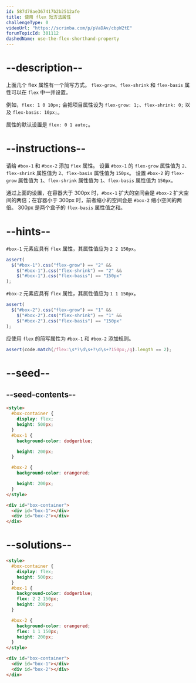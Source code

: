```yaml
---
id: 587d78ae367417b2b2512afe
title: 使用 flex 短方法属性
challengeType: 0
videoUrl: "https://scrimba.com/p/pVaDAv/cbpW2tE"
forumTopicId: 301112
dashedName: use-the-flex-shorthand-property
---
```


# --description--

上面几个 flex 属性有一个简写方式。 `flex-grow`、`flex-shrink` 和 `flex-basis` 属性可以在 `flex` 中一并设置。

例如，`flex: 1 0 10px;` 会把项目属性设为 `flex-grow: 1;`、`flex-shrink: 0;` 以及 `flex-basis: 10px;`。

属性的默认设置是 `flex: 0 1 auto;`。

# --instructions--

请给 `#box-1` 和 `#box-2` 添加 `flex` 属性。 设置 `#box-1` 的 `flex-grow` 属性值为 `2`、`flex-shrink` 属性值为 `2`、`flex-basis` 属性值为 `150px`。 设置 `#box-2` 的 `flex-grow` 属性值为 `1`、`flex-shrink` 属性值为 `1`、`flex-basis` 属性值为 `150px`。

通过上面的设置，在容器大于 300px 时，`#box-1` 扩大的空间会是 `#box-2` 扩大空间的两倍；在容器小于 300px 时，前者缩小的空间会是 `#box-2` 缩小空间的两倍。 300px 是两个盒子的 `flex-basis` 属性值之和。

# --hints--

`#box-1` 元素应具有 `flex` 属性，其属性值应为 `2 2 150px`。

```js
assert(
  $("#box-1").css("flex-grow") == "2" &&
    $("#box-1").css("flex-shrink") == "2" &&
    $("#box-1").css("flex-basis") == "150px"
);
```

`#box-2` 元素应具有 `flex` 属性，其属性值应为 `1 1 150px`。

```js
assert(
  $("#box-2").css("flex-grow") == "1" &&
    $("#box-2").css("flex-shrink") == "1" &&
    $("#box-2").css("flex-basis") == "150px"
);
```

应使用 `flex` 的简写属性为 `#box-1` 和 `#box-2` 添加规则。

```js
assert(code.match(/flex:\s*?\d\s+?\d\s+?150px;/g).length == 2);
```

# --seed--

## --seed-contents--

```html
<style>
  #box-container {
    display: flex;
    height: 500px;
  }
  #box-1 {
    background-color: dodgerblue;

    height: 200px;
  }

  #box-2 {
    background-color: orangered;

    height: 200px;
  }
</style>

<div id="box-container">
  <div id="box-1"></div>
  <div id="box-2"></div>
</div>
```

# --solutions--

```html
<style>
  #box-container {
    display: flex;
    height: 500px;
  }
  #box-1 {
    background-color: dodgerblue;
    flex: 2 2 150px;
    height: 200px;
  }

  #box-2 {
    background-color: orangered;
    flex: 1 1 150px;
    height: 200px;
  }
</style>

<div id="box-container">
  <div id="box-1"></div>
  <div id="box-2"></div>
</div>
```
